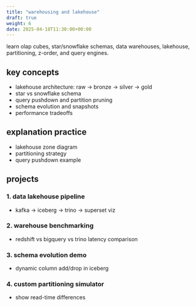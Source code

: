 ```yaml
---
title: "warehousing and lakehouse"
draft: true
weight: 6
date: 2025-04-18T11:30:00+00:00
---
```


learn olap cubes, star/snowflake schemas, data warehouses, lakehouse, partitioning, z-order, and query engines.

## key concepts

- lakehouse architecture: raw → bronze → silver → gold
- star vs snowflake schema
- query pushdown and partition pruning
- schema evolution and snapshots
- performance tradeoffs

## explanation practice

- lakehouse zone diagram
- partitioning strategy
- query pushdown example

## projects

### 1. data lakehouse pipeline

- kafka → iceberg → trino → superset viz

### 2. warehouse benchmarking

- redshift vs bigquery vs trino latency comparison

### 3. schema evolution demo

- dynamic column add/drop in iceberg

### 4. custom partitioning simulator

- show read-time differences
